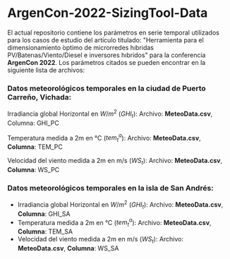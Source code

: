 # ArgenCon-2022-SizingTool-Data

El actual repositorio contiene los parámetros en serie temporal utilizados para los casos de estudio del artículo titulado: "Herramienta para el dimensionamiento ́optimo de microrredes hıbridas PV/Baterıas/Viento/Diesel e inversores hıbridos" para la conferencia **ArgenCon 2022**. Los parámetros citados se pueden encontrar en la siguiente lista de archivos:

### Datos meteorológicos temporales en la ciudad de Puerto Carreño, Vichada:
Irradiancia global Horizontal en $W/m^2$ ($GHI_t$): Archivo: **MeteoData.csv**, Columna: GHI_PC  

Temperatura medida a 2m en °C ($tem^a_t$): Archivo: **MeteoData.csv**, **Columna**: TEM_PC

Velocidad del viento medida a 2m en m/s ($WS_t$): Archivo: **MeteoData.csv**, **Columna**: WS_PC
### Datos meteorológicos temporales en la isla de San Andrés:
- Irradiancia global Horizontal en $W/m^2$ ($GHI_t$): Archivo: **MeteoData.csv**, **Columna**: GHI_SA 
- Temperatura medida a 2m en °C ($tem^a_t$): Archivo: **MeteoData.csv**, **Columna**: TEM_SA
- Velocidad del viento medida a 2m en m/s ($WS_t$): Archivo: **MeteoData.csv**, **Columna**: WS_SA
